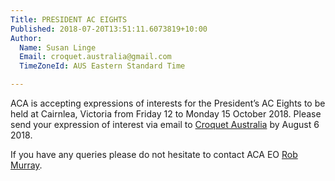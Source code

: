 ```yaml
---
Title: PRESIDENT AC EIGHTS
Published: 2018-07-20T13:51:11.6073819+10:00
Author:
  Name: Susan Linge
  Email: croquet.australia@gmail.com
  TimeZoneId: AUS Eastern Standard Time

---
```

ACA is accepting expressions of interests for the President’s AC Eights to be held at Cairnlea, Victoria from Friday 12 to Monday 15 October 2018. Please send your expression of interest via email to [Croquet Australia](mailto:croquet.australia@gmail.com) by August 6 2018.

If you have any queries please do not hesitate to contact ACA EO [Rob Murray](mailto:croquet.australia@gmail.com).